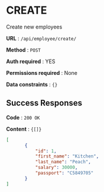# CREATE

Create new employees

**URL** : `/api/employee/create/`

**Method** : `POST`

**Auth required** : YES

**Permissions required** : None

**Data constraints** : `{}`

## Success Responses

**Code** : `200 OK`

**Content** : `{[]}`

```json
[
       {
           "id": 1,
           "first_name": "Kitchen",
           "last_name": "Peach",
           "salary": 30000,
           "passport": "C5849705"
       }
]
```

